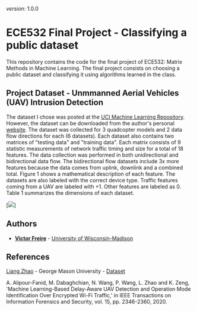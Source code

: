*version:* 1.0.0

# ECE532 Final Project - Classifying a public dataset

This repository contains the code for the final project of ECE532: Matrix Methods in Machine Learning. The final project consists on choosing a public dataset and classifying it using algorithms learned in the class.

## Project Dataset - Unmmanned Aerial Vehicles (UAV) Intrusion Detection
The dataset I chose was posted at the [UCI Machine Learning Repository](https://archive.ics.uci.edu/ml/datasets/Unmanned+Aerial+Vehicle+%28UAV%29+Intrusion+Detection).
However, the dataset can be downloaded from the author's personal [website](https://archive.ics.uci.edu/ml/datasets/Unmanned+Aerial+Vehicle+%28UAV%29+Intrusion+Detection).
The dataset was collected for 3 quadcopter models and 2 data flow directions for each (6 datasets).
Each dataset also contains two matrices of "testing data" and "training data".
Each matrix consists of 9 statistic measurements of network traffic timing and size for a total of 18 features. The data collection was performed in both unidirectional and bidirectional data flow.
The bidirectional flow datasets include 3x more features because the data comes from uplink, downlink and a combined total.
Figure 1 shows a mathematical description of each feature.
The datasets are also labeled with the correct device type. Traffic features coming from a UAV are labeled with +1. Other features are labeled as 0. Table 1 summarizes the dimensions of each dataset.

[<img src="https://github.com/freiremelgiz/ECE532_FinalProject/blob/master/resources/img/dataset_dim.PNG">]

## Authors

* [**Victor Freire**](mailto:freiremelgiz@wisc.edu) - [University of Wisconsin-Madison](https://www.wisc.edu/)

## References

[Liang Zhao](mailto:lzhao9@gmu.edu) - George Mason University - [Dataset](http://mason.gmu.edu/~lzhao9/materials/data/UAV/)

A. Alipour-Fanid, M. Dabaghchian, N. Wang, P. Wang, L. Zhao and K. Zeng, 'Machine Learning-Based Delay-Aware UAV Detection and Operation Mode Identification Over Encrypted Wi-Fi Traffic,' in IEEE Transactions on Information Forensics and Security, vol. 15, pp. 2346-2360, 2020.

